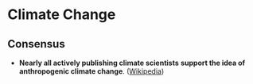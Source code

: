 # Climate Change

## Consensus

* **Nearly all actively publishing climate scientists** **support the idea of anthropogenic climate change**. \([Wikipedia](https://en.wikipedia.org/wiki/Scientific_consensus_on_climate_change)\)

